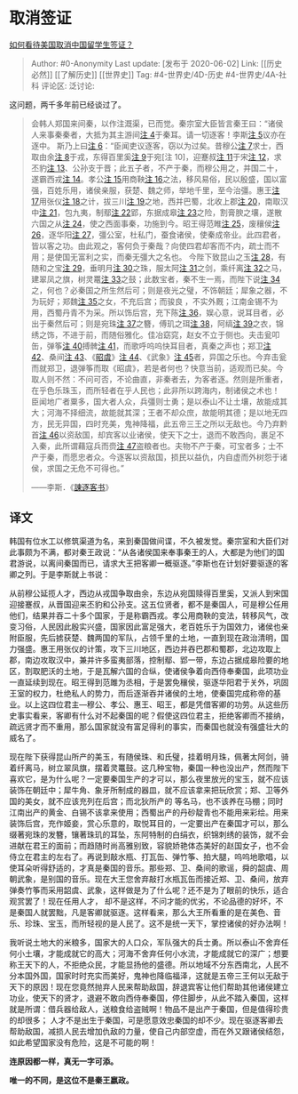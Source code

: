 # 取消签证
[如何看待美国取消中国留学生签证？](https://www.zhihu.com/question/398300808/answer/1259354942)

> Author: #0-Anonymity
> Last update: [发布于 2020-06-02]
> Link: [[历史必然]] [[了解历史]] [[世界史]]
> Tag: #4-世界史/4D-历史 #4-世界史/4A-社科
> 评论区:
> 泛讨论:

这问题，两千多年前已经谈过了。

> 会韩人郑国来间秦，以作注溉渠，已而觉。秦宗室大臣皆言秦王曰：“诸侯人来事秦秦者，大抵为其主游间[注 4](https://link.zhihu.com/?target=https%3A//zh.m.wikipedia.org/zh-sg/%25E8%25AB%25AB%25E9%2580%2590%25E5%25AE%25A2%25E6%259B%25B8%23cite_note-13)于秦耳。请一切逐客！李斯[注 5](https://link.zhihu.com/?target=https%3A//zh.m.wikipedia.org/zh-sg/%25E8%25AB%25AB%25E9%2580%2590%25E5%25AE%25A2%25E6%259B%25B8%23cite_note-14)议亦在逐中。
> 斯乃上曰[注 6](https://link.zhihu.com/?target=https%3A//zh.m.wikipedia.org/zh-sg/%25E8%25AB%25AB%25E9%2580%2590%25E5%25AE%25A2%25E6%259B%25B8%23cite_note-15)：“臣闻吏议逐客，窃以为过矣。昔穆公[注 7](https://link.zhihu.com/?target=https%3A//zh.m.wikipedia.org/zh-sg/%25E8%25AB%25AB%25E9%2580%2590%25E5%25AE%25A2%25E6%259B%25B8%23cite_note-16)求士，西取由余[注 8](https://link.zhihu.com/?target=https%3A//zh.m.wikipedia.org/zh-sg/%25E8%25AB%25AB%25E9%2580%2590%25E5%25AE%25A2%25E6%259B%25B8%23cite_note-17)于戎，东得百里奚[注 9](https://link.zhihu.com/?target=https%3A//zh.m.wikipedia.org/zh-sg/%25E8%25AB%25AB%25E9%2580%2590%25E5%25AE%25A2%25E6%259B%25B8%23cite_note-18)于宛[注 10]，迎蹇叔[注 11](https://link.zhihu.com/?target=https%3A//zh.m.wikipedia.org/zh-sg/%25E8%25AB%25AB%25E9%2580%2590%25E5%25AE%25A2%25E6%259B%25B8%23cite_note-20)于宋[注 12](https://link.zhihu.com/?target=https%3A//zh.m.wikipedia.org/zh-sg/%25E8%25AB%25AB%25E9%2580%2590%25E5%25AE%25A2%25E6%259B%25B8%23cite_note-21)，求丕豹[注 13](https://link.zhihu.com/?target=https%3A//zh.m.wikipedia.org/zh-sg/%25E8%25AB%25AB%25E9%2580%2590%25E5%25AE%25A2%25E6%259B%25B8%23cite_note-22)、公孙支于晋；此五子者，不产于秦，而穆公用之，并国二十，遂霸西戎[注 14](https://link.zhihu.com/?target=https%3A//zh.m.wikipedia.org/zh-sg/%25E8%25AB%25AB%25E9%2580%2590%25E5%25AE%25A2%25E6%259B%25B8%23cite_note-23)。孝公[注 15](https://link.zhihu.com/?target=https%3A//zh.m.wikipedia.org/zh-sg/%25E8%25AB%25AB%25E9%2580%2590%25E5%25AE%25A2%25E6%259B%25B8%23cite_note-24)用商鞅[注 16](https://link.zhihu.com/?target=https%3A//zh.m.wikipedia.org/zh-sg/%25E8%25AB%25AB%25E9%2580%2590%25E5%25AE%25A2%25E6%259B%25B8%23cite_note-25)之法，移风易俗，民以殷盛，国以富强，百姓乐用，诸侯亲服，获楚、魏之师，举地千里，至今治彊。惠王[注 17](https://link.zhihu.com/?target=https%3A//zh.m.wikipedia.org/zh-sg/%25E8%25AB%25AB%25E9%2580%2590%25E5%25AE%25A2%25E6%259B%25B8%23cite_note-26)用张仪[注 18](https://link.zhihu.com/?target=https%3A//zh.m.wikipedia.org/zh-sg/%25E8%25AB%25AB%25E9%2580%2590%25E5%25AE%25A2%25E6%259B%25B8%23cite_note-27)之计，拔三川[注 19](https://link.zhihu.com/?target=https%3A//zh.m.wikipedia.org/zh-sg/%25E8%25AB%25AB%25E9%2580%2590%25E5%25AE%25A2%25E6%259B%25B8%23cite_note-28)之地，西并巴蜀，北收上郡[注 20](https://link.zhihu.com/?target=https%3A//zh.m.wikipedia.org/zh-sg/%25E8%25AB%25AB%25E9%2580%2590%25E5%25AE%25A2%25E6%259B%25B8%23cite_note-29)，南取汉中[注 21](https://link.zhihu.com/?target=https%3A//zh.m.wikipedia.org/zh-sg/%25E8%25AB%25AB%25E9%2580%2590%25E5%25AE%25A2%25E6%259B%25B8%23cite_note-30)，包九夷，制鄢[注 22](https://link.zhihu.com/?target=https%3A//zh.m.wikipedia.org/zh-sg/%25E8%25AB%25AB%25E9%2580%2590%25E5%25AE%25A2%25E6%259B%25B8%23cite_note-31)郢，东据成皋[注 23](https://link.zhihu.com/?target=https%3A//zh.m.wikipedia.org/zh-sg/%25E8%25AB%25AB%25E9%2580%2590%25E5%25AE%25A2%25E6%259B%25B8%23cite_note-32)之险，割膏腴之壤，遂散六国之从[注 24](https://link.zhihu.com/?target=https%3A//zh.m.wikipedia.org/zh-sg/%25E8%25AB%25AB%25E9%2580%2590%25E5%25AE%25A2%25E6%259B%25B8%23cite_note-33)，使之西面事秦，功施到今。昭王得范睢[注 25](https://link.zhihu.com/?target=https%3A//zh.m.wikipedia.org/zh-sg/%25E8%25AB%25AB%25E9%2580%2590%25E5%25AE%25A2%25E6%259B%25B8%23cite_note-34)，废穰侯[注 26](https://link.zhihu.com/?target=https%3A//zh.m.wikipedia.org/zh-sg/%25E8%25AB%25AB%25E9%2580%2590%25E5%25AE%25A2%25E6%259B%25B8%23cite_note-35)，逐华阳[注 27](https://link.zhihu.com/?target=https%3A//zh.m.wikipedia.org/zh-sg/%25E8%25AB%25AB%25E9%2580%2590%25E5%25AE%25A2%25E6%259B%25B8%23cite_note-36)，彊公室，杜私门，蚕食诸侯，使秦成帝业。此四君者，皆以客之功。由此观之，客何负于秦哉？向使四君却客而不内，疏士而不用；是使国无富利之实，而秦无彊大之名也。
> 今陛下致昆山之玉[注 28](https://link.zhihu.com/?target=https%3A//zh.m.wikipedia.org/zh-sg/%25E8%25AB%25AB%25E9%2580%2590%25E5%25AE%25A2%25E6%259B%25B8%23cite_note-37)，有随和之宝[注 29](https://link.zhihu.com/?target=https%3A//zh.m.wikipedia.org/zh-sg/%25E8%25AB%25AB%25E9%2580%2590%25E5%25AE%25A2%25E6%259B%25B8%23cite_note-38)，垂明月[注 30](https://link.zhihu.com/?target=https%3A//zh.m.wikipedia.org/zh-sg/%25E8%25AB%25AB%25E9%2580%2590%25E5%25AE%25A2%25E6%259B%25B8%23cite_note-39)之珠，服太阿[注 31](https://link.zhihu.com/?target=https%3A//zh.m.wikipedia.org/zh-sg/%25E8%25AB%25AB%25E9%2580%2590%25E5%25AE%25A2%25E6%259B%25B8%23cite_note-40)之剑，乘纤离[注 32](https://link.zhihu.com/?target=https%3A//zh.m.wikipedia.org/zh-sg/%25E8%25AB%25AB%25E9%2580%2590%25E5%25AE%25A2%25E6%259B%25B8%23cite_note-41)之马，建翠凤之旗，树灵鼍[注 33](https://link.zhihu.com/?target=https%3A//zh.m.wikipedia.org/zh-sg/%25E8%25AB%25AB%25E9%2580%2590%25E5%25AE%25A2%25E6%259B%25B8%23cite_note-42)之鼓；此数宝者，秦不生一焉，而陛下说[注 34](https://link.zhihu.com/?target=https%3A//zh.m.wikipedia.org/zh-sg/%25E8%25AB%25AB%25E9%2580%2590%25E5%25AE%25A2%25E6%259B%25B8%23cite_note-43)之，何也？必秦国之所生然后可；则是夜光之璧，不饰朝廷；犀象之器，不为玩好；郑魏[注 35](https://link.zhihu.com/?target=https%3A//zh.m.wikipedia.org/zh-sg/%25E8%25AB%25AB%25E9%2580%2590%25E5%25AE%25A2%25E6%259B%25B8%23cite_note-44)之女，不充后宫；而骏良 ，不实外厩；江南金锡不为用，西蜀丹青不为采。所以饰后宫，充下陈[注 36](https://link.zhihu.com/?target=https%3A//zh.m.wikipedia.org/zh-sg/%25E8%25AB%25AB%25E9%2580%2590%25E5%25AE%25A2%25E6%259B%25B8%23cite_note-45)，娱心意，说耳目者，必出于秦然后可；则是宛珠[注 37](https://link.zhihu.com/?target=https%3A//zh.m.wikipedia.org/zh-sg/%25E8%25AB%25AB%25E9%2580%2590%25E5%25AE%25A2%25E6%259B%25B8%23cite_note-46)之簪，傅玑之珥[注 38](https://link.zhihu.com/?target=https%3A//zh.m.wikipedia.org/zh-sg/%25E8%25AB%25AB%25E9%2580%2590%25E5%25AE%25A2%25E6%259B%25B8%23cite_note-47)，阿缟[注 39](https://link.zhihu.com/?target=https%3A//zh.m.wikipedia.org/zh-sg/%25E8%25AB%25AB%25E9%2580%2590%25E5%25AE%25A2%25E6%259B%25B8%23cite_note-48)之衣，锦绣之饰，不进于前，而随俗雅化。佳冶窈窕，赵女不立于侧也。夫击瓮叩缶，弹筝[注 40](https://link.zhihu.com/?target=https%3A//zh.m.wikipedia.org/zh-sg/%25E8%25AB%25AB%25E9%2580%2590%25E5%25AE%25A2%25E6%259B%25B8%23cite_note-49)搏髀[注 41](https://link.zhihu.com/?target=https%3A//zh.m.wikipedia.org/zh-sg/%25E8%25AB%25AB%25E9%2580%2590%25E5%25AE%25A2%25E6%259B%25B8%23cite_note-50)，而歌呼呜呜快耳目者，真秦之声也；郑卫[注 42](https://link.zhihu.com/?target=https%3A//zh.m.wikipedia.org/zh-sg/%25E8%25AB%25AB%25E9%2580%2590%25E5%25AE%25A2%25E6%259B%25B8%23cite_note-51)、桑间[注 43](https://link.zhihu.com/?target=https%3A//zh.m.wikipedia.org/zh-sg/%25E8%25AB%25AB%25E9%2580%2590%25E5%25AE%25A2%25E6%259B%25B8%23cite_note-52)、《[昭虞](https://www.zhihu.com/search?q=%E6%98%AD%E8%99%9E&search_source=Entity&hybrid_search_source=Entity&hybrid_search_extra=%7B%22sourceType%22%3A%22answer%22%2C%22sourceId%22%3A1259354942%7D)》[注 44](https://link.zhihu.com/?target=https%3A//zh.m.wikipedia.org/zh-sg/%25E8%25AB%25AB%25E9%2580%2590%25E5%25AE%25A2%25E6%259B%25B8%23cite_note-53)、《武象》[注 45](https://link.zhihu.com/?target=https%3A//zh.m.wikipedia.org/zh-sg/%25E8%25AB%25AB%25E9%2580%2590%25E5%25AE%25A2%25E6%259B%25B8%23cite_note-54)者，异国之乐也。今弃击瓮而就郑卫，退弹筝而取《昭虞》，若是者何也？快意当前，适观而已矣。今取人则不然：不问可否，不论曲直，非秦者去，为客者逐。然则是所重者，在乎色乐珠玉，而所轻者在乎人民也；此非所以跨海内，制诸侯之术也！
> 臣闻地广者粟多，国大者人众，兵彊则士勇；是以泰山不让土壤，故能成其大；河海不择细流，故能就其深；王者不却众庶，故能明其德；是以地无四方，民无异国，四时充美，鬼神降福，此五帝三王之所以无敌也。今乃弃黔首[注 46](https://link.zhihu.com/?target=https%3A//zh.m.wikipedia.org/zh-sg/%25E8%25AB%25AB%25E9%2580%2590%25E5%25AE%25A2%25E6%259B%25B8%23cite_note-55)以资敌国，却宾客以业诸侯，使天下之士，退而不敢西向，裹足不入秦，此所谓藉寇兵而赍[注 47](https://link.zhihu.com/?target=https%3A//zh.m.wikipedia.org/zh-sg/%25E8%25AB%25AB%25E9%2580%2590%25E5%25AE%25A2%25E6%259B%25B8%23cite_note-56)盗粮者也。夫物不产于秦，可宝者多；士不产于秦，而愿忠者众。今逐客以资敌国，损民以益仇，内自虚而外树怨于诸侯，求国之无危不可得也。”
>
> ——李斯．《[諌逐客书](https://www.zhihu.com/search?q=%E8%AB%8C%E9%80%90%E5%AE%A2%E4%B9%A6&search_source=Entity&hybrid_search_source=Entity&hybrid_search_extra=%7B%22sourceType%22%3A%22answer%22%2C%22sourceId%22%3A1259354942%7D)》

## 译文
韩国有位水工以修筑渠道为名，来到秦国做间谍，不久被发觉。秦宗室和大臣们对此事颇为不满，都对秦王政说：“从各诸侯国来奉事秦王的人，大都是为他们的国君游说，以离间秦国而已，请求大王把客卿一概驱逐。”李斯也在计划好要驱逐的客卿之列。于是李斯就上书说：

从前穆公延揽人才，西边从戎国争取由余，东边从宛国赎得百里奚，又派人到宋国迎接蹇叔，从晋国迎来丕豹和公孙支。这五位贤者，都不是秦国人，可是穆公任用他们，结果并吞二十多个国家，于是称霸西戎。孝公用商鞅的变法，转移风气，改变习俗，人民因此殷实兴盛，国家因此富足强大，老百姓乐于为国效力，诸侯也亲附臣服，先后掳获楚、魏两国的军队，占领千里的土地，一直到现在政治清明，国力强盛。惠王用张仪的计策，攻下三川地区，西边并吞巴郡和蜀郡，北边攻取上郡，南边攻取汉中，兼并许多蛮夷部落，控制鄢、郢一带，东边占据成皋险要的地区，割取肥沃的土地，于是瓦解六国的合纵，使诸侯争着向西侍奉秦国，此项功业一直延续到现在。昭王得到范雎为丞相，于是罢免穰侯，驱逐华阳君于关外，巩固王室的权力，杜绝私人的势力，而后逐渐吞并诸侯的土地，使秦国完成称帝的基业。以上这四位君主—穆公、孝公、惠王、昭王，都是凭借客卿的功劳。从这些历史事实看来，客卿有什么对不起秦国的呢？假使这四位君主，拒绝客卿而不接纳，疏远贤才而不重用，那么国家就没有富足得利的事实，而秦国也就没有强盛壮大的威名了。

现在陛下获得昆山所产的美玉，有随侯珠、和氏璧，挂着明月珠，佩著太阿剑，骑着纤离马，树立翠凤旗，摆着灵鼍鼓。这几种宝物，秦国一种也没出产，然而陛下喜欢它，是为什么呢？一定要秦国生产的才可以，那么夜里放光的宝玉，就不应该装饰在朝廷中；犀牛角、象牙所制成的器皿，就不应该拿来把玩欣赏；郑、卫等外国的美女，就不应该充列在后宫；而北狄所产的 等名马，也不该养在马棚；同时江南出产的黄金、白锡不该拿来使用；西蜀出产的丹砂靛青也不能用来彩绘。用来装饰后宫，充作姬妾，赏心乐意的，取悦耳目的，一定要出产在秦国才可以，那么缀著宛珠的发簪，镶著珠玑的耳坠，东阿特制的白绢衣，织锦刺绣的装饰，就不会进献在君王的面前；而趋随时尚高雅别致，容貌娇艳体态美好的赵国女子，也不会侍立在君主的左右了。再说到敲水瓶、打瓦缶、弹竹筝、拍大腿，呜呜地歌唱，以使耳朵听得舒适的，才真是秦国的音乐。那些郑、卫、桑间的歌谣，舜的韶虞、周朝武象，是别国的音乐。现在大王您舍弃敲打水瓶瓦缶而接近郑、卫、桑间，放弃弹奏竹筝而采用韶虞、武象，这样做是为了什么呢？还不是为了眼前的快乐，适合观赏罢了！现在任用人才， 却不是这样，不问才能的优劣，不论品德的好坏，不是秦国人就罢黜，凡是客卿就驱逐。这样看来，那么大王所看重的是在美色、音乐、珍珠、宝玉，而所轻视的是人民了。这不是统一天下，掌控诸侯的好办法啊！

我听说土地大的米粮多，国家大的人口众，军队强大的兵士勇。所以泰山不舍弃任何小土壤，才能成就它的高大；河海不舍弃任何小水流，才能成就它的深广；想要称王天下的人，不拒绝众民，才能显扬他的盛德。所以地域不分东西南北，人民不分本国外国，国家时时充实而美好，鬼神也降临福泽，这就是五帝三王何以无敌于天下的原因！现在您竟然抛弃人民来帮助敌国，辞退宾客让他们帮助其他诸侯建立功业，使天下的贤才，退避不敢向西侍奉秦国，停住脚步，从此不踏入秦国，这样就是所谓：借兵器给敌人，送粮食给盗贼啊！物品不是出产于秦国，但是值得珍贵的却很多； 人才不是出生于秦国，可是愿意效忠秦国的却不少。现在驱逐客卿去帮助敌国，减损人民去增加仇敌的力量，使自己内部空虚，而在外又跟诸侯结怨，如此希望国家没有危险，这是不可能的啊！

**连原因都一样，真无一字可添。**

**唯一的不同，是这位不是秦王嬴政。**
